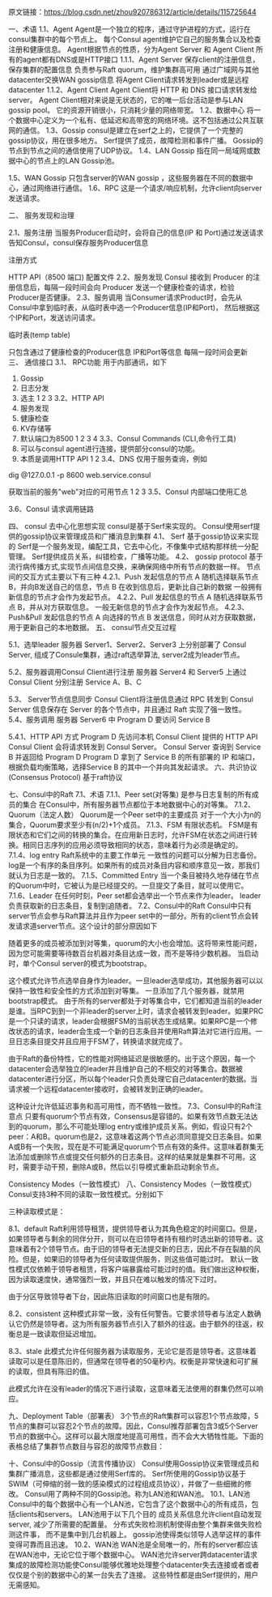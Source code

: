 原文链接：https://blog.csdn.net/zhou920786312/article/details/115725644



一、术语
1.1、Agent
Agent是一个独立的程序，通过守护进程的方式，运行在consul集群中的每个节点上。
每个Consul agent维护它自己的服务集合以及检查注册和健康信息。
Agent根据节点的性质，分为Agent Server 和 Agent Client
所有的agent都有DNS或是HTTP接口
1.1.1、Agent Server
保存client的注册信息，保存集群的配置信息
负责参与Raft quorum，维护集群高可用
通过广域网与其他datacenter交换WAN gossip信息
将Agent Client请求转发到leader或是远程datacenter
1.1.2、Agent Client
Agent Client将 HTTP 和 DNS 接口请求转发给server。
Agent Client相对来说是无状态的，它的唯一后台活动是参与LAN gossip pool。
它的资源开销很小，只消耗少量的网络带宽。
1.2、数据中心
将一个数据中心定义为一个私有、低延迟和高带宽的网络环境。这不包括通过公共互联网的通信。
1.3、Gossip
consul是建立在serf之上的，它提供了一个完整的gossip协议，用在很多地方。
Serf提供了成员，故障检测和事件广播。
Gossip的节点到节点之间的通信使用了UDP协议。
1.4、LAN Gossip
指在同一局域网或数据中心的节点上的LAN Gossip池。

1.5、WAN Gossip
只包含server的WAN gossip ，这些服务器在不同的数据中心，通过网络进行通信。
1.6、RPC
这是一个请求/响应机制，允许client向server发送请求。

二、 服务发现和治理


2.1、服务注册
当服务Producer启动时，会将自己的信息(IP 和 Port)通过发送请求告知Consul，consul保存服务Producer信息

注册方式

HTTP API（8500 端口)
配置文件
2.2、服务发现
Consul 接收到 Producer 的注册信息后，每隔一段时间会向 Producer 发送一个健康检查的请求，检验Producer是否健康。
2.3、服务调用
当Consumer请求Product时，会先从Consul中拿到临时表，从临时表中选一个Producer信息(IP和Port)， 然后根据这个IP和Port，发送访问请求。

临时表(temp table)

只包含通过了健康检查的Producer信息
IP和Port等信息
每隔一段时间会更新
三、 通信接口
3.1、 RPC功能
用于内部通讯，如下

1. Gossip
2. 日志分发
3. 选主
1
2
3
3.2、HTTP API
1. 服务发现
2. 健康检查
3. KV存储等
4. 默认端口为8500
1
2
3
4
3.3、Consul Commands (CLI,命令行工具)
1. 可以与consul agent进行连接，提供部分consul的功能。
2. 本质是调用HTTP API
1
2
3.4、DNS
仅用于服务查询，例如

 dig @127.0.0.1 -p 8600 web.service.consul

 获取当前的服务"web"对应的可用节点
1
2
3
3.5、Consul 内部端口使用汇总


3.6、Consul 请求调用链路


四、 consul 去中心化思想实现
consul是基于Serf来实现的。
Consul使用serf提供的gossip协议来管理成员和广播消息到集群
4.1、 Serf
基于gossip协议来实现的
Serf是一个服务发现，编配工具，它去中心化，不像集中式结构那样统一分配管理。
Serf提供成员关系，纠错检查，广播等功能。
4.2、 gossip protocol
基于流行病传播方式,实现节点间信息交换，来确保网络中所有节点的数据一样。
节点间的交互方式主要以下有三种
4.2.1、Push
发起信息的节点 A 随机选择联系节点 B，并向B发送自己的信息，节点 B 在收到信息后，更新比自己新的数据
一般拥有新信息的节点才会作为发起节点。
4.2.2、Pull
发起信息的节点 A 随机选择联系节点 B，并从对方获取信息。
一般无新信息的节点才会作为发起节点。
4.2.3、Push&Pull
发起信息的节点 A 向选择的节点 B 发送信息，同时从对方获取数据，用于更新自己的本地数据。
五、 consul节点交互过程


5.1、选举leader
服务器 Server1、Server2、Server3 上分别部署了 Consul Server, 组成了Consule集群，通过raft选举算法, server2成为leader节点。

5.2、服务器调用Consul Client进行注册
服务器 Server4 和 Server5 上通过 Consul Client 分别注册 Service A、B、C

5.3、 Server节点信息同步
Consul Client将注册信息通过 RPC 转发到 Consul Server
信息保存在 Server 的各个节点中，并且通过 Raft 实现了强一致性。
5.4、服务调用
服务器 Server6 中 Program D 要访问 Service B

5.4.1、HTTP API 方式
Program D 先访问本机 Consul Client 提供的 HTTP API
Consul Client 会将请求转发到 Consul Server。
Consul Server 查询到 Service B 并返回给 Program D
Program D 拿到了 Service B 的所有部署的 IP 和端口，根据负载均衡策略，选择Service B 的其中一个并向其发起请求。
六、共识协议(Consensus Protocol)
基于raft协议

七、Consul中的Raft
7.1、术语
7.1.1、Peer set(对等集)
是参与日志复制的所有成员的集合
在Consul中，所有服务器节点都位于本地数据中心的对等集。
7.1.2、Quorum（法定人数）
Quorum是一个Peer set中的主要成员
对于一个大小为n的集合，Quorum要求至少有(n/2)+1个成员。
7.1.3、FSM
有限状态机。
FSM是有限状态和它们之间的转换的集合。在应用新日志时，允许FSM在状态之间进行转换。相同日志序列的应用必须导致相同的状态，意味着行为必须是确定的。
7.1.4、log entry
Raft系统中的主要工作单元
一致性的问题可以分解为日志备份。
log是一个有序的条目序列。如果所有的成员对条目内容和顺序意见一致，那我们就认为日志是一致的。
7.1.5、Committed Entry
当一个条目被持久地存储在节点的Quorum中时，它被认为是已经提交的。一旦提交了条目，就可以使用它。
7.1.6、Leader
在任何时刻，Peer set都会选举出一个节点来作为leader。
leader负责获取新的日志条目，复制到追随者。
7.2、Consul中的Raft
Consul中只有server节点会参与Raft算法并且作为peer set中的一部分。所有的client节点会转发请求道server节点。这个设计的部分原因如下

随着更多的成员被添加到对等集，quorum的大小也会增加。这将带来性能问题，因为您可能需要等待数百台机器对条目达成一致，而不是等待少数机器。
当启动时，单个Consul server的模式为bootstrap。

这个模式允许节点选举自身作为leader。一旦leader选举成功，其他服务器可以以保持一致性和安全性的方式添加到对等集。
一旦添加了几个服务器，就禁用bootstrap模式。
由于所有的server都处于对等集合中，它们都知道当前的leader是谁。当RPC到到一个非leader的server上时，请求会被转发到leader。如果PRC是一个只读的请求，leader会根据FSM的当前状态生成结果。如果RPC是一个修改状态的请求，leader会生成一个新的日志条目并使用Raft算法对它进行应用。一旦日志条目提交并且应用于FSM了，转换请求就完成了。

由于Raft的备份特性，它的性能对网络延迟是很敏感的。出于这个原因，每一个datacenter会选举独立的leader并且维护自己的不相交的对等集合。数据被datacenter进行分区，所以每个leader只负责处理它自己datacenter的数据。当请求被一个远程datacenter接收时，会被转发到正确的leader。

这种设计允许低延迟事务和高可用性，而不牺牲一致性。
7.3、Consul中的Raft注意点
只要有quorum个节点有效，Consensus是容错的。如果有效节点数无法达到的quorum，那么不可能处理log entry或维护成员关系。例如，假设只有2个peer：A和B。quorum也是2，这意味着这两个节点必须同意提交日志条目。如果A或B有一个失败，现在是不可能满足quorum个节点有效的条件。这意味着群集无法添加或删除节点或提交任何额外的日志条目。这样的结果就是集群不可用。这时，需要手动干预，删除A或B，然后以引导模式重新启动剩余节点。

Consistency Modes（一致性模式）
八、Consistency Modes（一致性模式）
Consul支持3种不同的读取一致性模式。分别如下

三种读取模式是：

8.1、default
Raft利用领导租赁，提供领导者认为其角色稳定的时间窗口。但是，如果领导者与剩余的同伴分开，则可以在旧领导者持有租约时选出新的领导者。这意味着有2个领导节点。由于旧的领导者无法提交新的日志，因此不存在裂脑的风险。但是，如果旧的领导者为任何读取提供服务，则这些值可能过时。
默认一致性模式仅依赖于领导者租赁，将客户端暴露给可能过时的值。我们做出这种权衡，因为读取速度快，通常强烈一致，并且只在难以触发的情况下过时。

由于分区导致领导者下台，因此陈旧读取的时间窗口也是有限的。

8.2、consistent
这种模式非常一致，没有任何警告。它要求领导者与法定人数确认它仍然是领导者。这为所有服务器节点引入了额外的往返。由于额外的往返，权衡总是一致读取但延迟增加。

8.3、stale
此模式允许任何服务器为读取服务，无论它是否是领导者。这意味着读取可以是任意陈旧的，但通常在领导者的50毫秒内。权衡是非常快速和可扩展的读取，但具有陈旧的值。

此模式允许在没有leader的情况下进行读取，这意味着无法使用的群集仍然可以响应。

九、Deployment Table（部署表）
3个节点的Raft集群可以容忍1个节点故障，5节点的集群可以容忍2个节点的故障。因此，Consul推荐部署包含3或5个Server节点的数据中心。这样可以最大限度地提高可用性，而不会大大牺牲性能。下面的表格总结了集群节点数目与容忍的故障节点数目：



十、Consul中的Gossip（流言传播协议）
Consul使用Gossip协议来管理成员和集群广播消息，这些都是通过使用Serf库的。
Serf所使用的Gossip协议基于SWIM（可伸缩的弱一致的感染模式的过程组成员协议），并做了一些细微的修改。
Consul用了两种不同的Gossip池。称为LAN池和WAN池。
10.1、LAN池
Consul中的每个数据中心有一个LAN池，它包含了这个数据中心的所有成员，包括clients和servers。
LAN池用于以下几个目的
成员关系信息允许client自动发现server, 减少了所需要的配置量。
分布式失败检测机制使得由整个集群来做失败检测这件事， 而不是集中到几台机器上。
gossip池使得类似领导人选举这样的事件变得可靠而且迅速。
10.2、WAN池
WAN池是全局唯一的，所有的server都应该在WAN池中，无论它位于哪个数据中心。
WAN池允许server跨datacenter请求
集成的故障检测功能使Consul能够优雅地处理整个datacenter失去连接或者或者仅仅是个别的数据中心的某一台失去了连接。
这些特性都是由Serf提供的，用户无需感知。